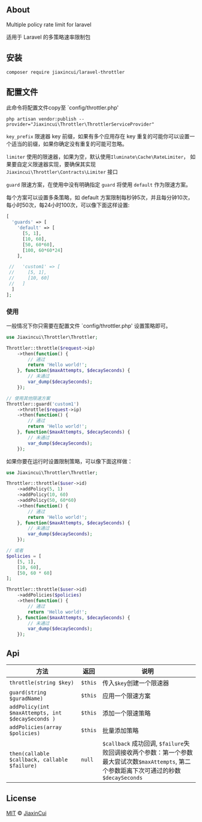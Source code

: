 ## About

Multiple policy rate limit for laravel

适用于 Laravel 的多策略速率限制包


## 安装

```terminal
composer require jiaxincui/laravel-throttler
```

## 配置文件

此命令将配置文件copy至 `config/throttler.php'

```terminal
php artisan vendor:publish --provider="Jiaxincui\Throttler\ThrottlerServiceProvider"
```

`key_prefix` 限速器 key 前缀，如果有多个应用存在 key 重复的可能你可以设置一个适当的前缀，如果你确定没有重复的可能可忽略。

`limiter` 使用的限速器，如果为空，默认使用`Iluminate\Cache\RateLimiter`， 如果要自定义限速器实现，要确保其实现 `Jiaxincui\Throttler\Contracts\Limiter` 接口

`guard` 限速方案，在使用中没有明确指定 `guard` 将使用 `default` 作为限速方案。

每个方案可以设置多条策略，如 default 方案限制每秒钟5次，并且每分钟10次，每小时50次，每24小时100次，可以像下面这样设置:

```php
[
  'guards' => [
    'default' => [
      [5, 1],
      [10, 60],
      [50, 60*60],
      [100, 60*60*24]
    ],

 //   'custom1' => [
 //     [5, 1],
 //     [10, 60]
 //   ]
  ]
];

```


### 使用

一般情况下你只需要在配置文件 `config/throttler.php' 设置策略即可。


```php
use Jiaxincui\Throttler\Throttler;

Throttler::throttle($request->ip)
    ->then(function() {
        // 通过
        return 'Hello world!';
    }, function($maxAttempts, $decaySeconds) {
        // 未通过
        var_dump($decaySeconds);
    });

// 使用其他限速方案
Throttler::guard('custom1')
    ->throttle($request->ip)
    ->then(function() {
        // 通过
        return 'Hello world!';
    }, function($maxAttempts, $decaySeconds) {
        // 未通过
        var_dump($decaySeconds);
    });
```

如果你要在运行时设置限制策略，可以像下面这样做：

```php
use Jiaxincui\Throttler\Throttler;

Throttler::throttle($user->id)
    ->addPolicy(5, 1)
    ->addPolicy(10, 60)
    ->addPolicy(50, 60*60)
    ->then(function() {
        // 通过
        return 'Hello world!';
    }, function($maxAttempts, $decaySeconds) {
        // 未通过
        var_dump($decaySeconds);
    });

// 或者
$policies = [
    [5, 1],
    [10, 60],
    [50, 60 * 60]
];

Throttler::throttle($user->id)
    ->addPolicies($policies)
    ->then(function() {
        // 通过
        return 'Hello world!';
    }, function($maxAttempts, $decaySeconds) {
        // 未通过
        var_dump($decaySeconds);
    });
```

## Api

| 方法 | 返回 | 说明 |
| - | - | - |
| `throttle(string $key)` | `$this` | 传入`$key`创建一个限速器 |
| `guard(string $guradName)` | `$this` | 应用一个限速方案 |
| `addPolicy(int $maxAttempts, int $decaySeconds )` | `$this` | 添加一个限速策略 |
| `addPolicies(array $policies)` | `$this` | 批量添加策略 |
| `then(callable $callback, callable $failure)`| `null` | `$callback` 成功回调, `$failure`失败回调接收两个参数：第一个参数最大尝试次数`$maxAttempts`, 第二个参数距离下次可通过的秒数`$decaySeconds` |



## License

[MIT](https://github.com/jiaxincui/laravel-throttler/blob/master/LICENSE.md) © [JiaxinCui](https://github.com/jiaxincui)

